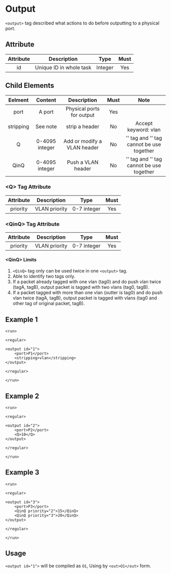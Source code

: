 Output
============

`<output>` tag described what actions to do before outputting to a physical port.

<h2>Attribute</h2>

| Attribute |       Description       |   Type  | Must |
|:---------:|:-----------------------:|:-------:|:----:|
|     id    | Unique ID in whole task | Integer |  Yes |

<h2>Child Elements</h2>

|  Eelment  |     Content    |         Description         | Must |                    Note                    |
|:---------:|:--------------:|:---------------------------:|:----:|:------------------------------------------:|
|    port   |     A port     |  Physical ports for output  |  Yes |                                            |
| stripping |    See note    |        strip a header       |  No  |            Accept keyword: vlan            |
|     Q     | 0-4095 integer | Add or modify a VLAN header |  No  | '\' tag and '\' tag cannot be use together |
|    QinQ   | 0-4095 integer |      Push a VLAN header     |  No  | '\' tag and '\' tag cannot be use together |

<h3>&lt;Q&gt; Tag Attribute</h3>

| Attribute |  Description  |     Type    | Must |
|:---------:|:-------------:|:-----------:|:----:|
|  priority | VLAN priority | 0-7 integer |  Yes |

<h3>&lt;QinQ&gt; Tag Attribute</h3>

| Attribute |  Description  |     Type    | Must |
|:---------:|:-------------:|:-----------:|:----:|
|  priority | VLAN priority | 0-7 integer |  Yes |

<h4>&lt;QinQ&gt; Limits</h4>

1. `<QinQ>` tag only can be used twice in one `<output>` tag.
2. Able to identify two tags only.
3. If a packet already tagged with one vlan (tag0) and do push vlan twice (tagA, tagB), output packet is tagged with two vlans (tag0, tagB).
4. If a packet tagged with more than one vlan (outter is tag0) and do push vlan twice (tagA, tagB), output packet is tagged with vlans (tag0 and other tag of original packet, tagB).

<h2>Example 1</h2>

```
<run>

<regular>

<output id="1">
    <port>P1</port>
    <stripping>vlan</stripping>
</output>

</regular>

</run>
```

<h2>Example 2</h2>

```
<run>

<regular>

<output id="2">
    <port>P2</port>
    <Q>10</Q>
</output>

</regular>

</run>
```

<h2>Example 3</h2>

```
<run>

<regular>

<output id="3">
    <port>P3</port>
    <QinQ priority="2">15</QinQ>
    <QinQ priority="3">20</QinQ>
</output>

</regular>

</run>
```

<h2>Usage</h2>

`<output id="1">` will be compiled as `O1`, Using by `<out>O1</out>` form.
